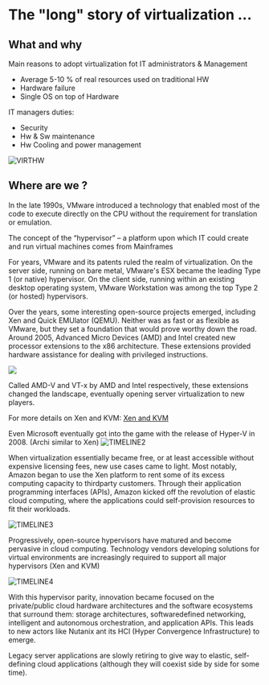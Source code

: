 # The "long" story of virtualization ...
## What and why

Main reasons to adopt virtualization fot IT administrators & Management

* Average 5-10 % of real resources used on traditional HW
* Hardware failure
* Single OS on top of Hardware

IT managers duties:

* Security
* Hw & Sw maintenance
* Hw Cooling and power management


![VIRTHW](./files/virtualization/virtualized_server_architecture.png "Virtualized HW")

## Where are we ?

In the late 1990s, VMware introduced a technology that enabled most of the
code to execute directly on the CPU without the requirement for translation
or emulation.

The concept of the “hypervisor” – a platform upon which IT could create and run virtual machines
comes from Mainframes

For years, VMware and its patents ruled the realm of virtualization. On the server side, running on bare metal,
VMware's ESX became the leading Type 1 (or native) hypervisor. 
On the client side, running within an existing desktop operating system, VMware Workstation was among the top Type
2 (or hosted) hypervisors.

Over the years, some interesting open-source projects emerged, including Xen and Quick EMUlator (QEMU). Neither was as fast or as
flexible as VMware, but they set a foundation that would prove worthy down the road. 
Around 2005, Advanced Micro Devices (AMD) and Intel created new processor extensions to the x86 architecture.
These extensions provided hardware assistance for dealing with privileged instructions.

![](./files/virtualization/timeline_virtualization1.png)

Called AMD-V and VT-x by AMD and Intel respectively, these extensions changed the landscape, eventually opening server
virtualization to new players.

For more details on Xen and KVM: [Xen and KVM](https://blog.octo.com/presentation-des-hyperviseurs-xen-et-kvm/)

Even Microsoft eventually got into the game with the release of Hyper-V in 2008. (Archi similar to Xen)
![TIMELINE2](./files/virtualization/timeline_virtualization2.png "Timeline part2")

When virtualization essentially became free, or at least accessible without expensive licensing fees,
new use cases came to light.
Most notably, Amazon began to use the Xen platform to rent some of its excess computing capacity to thirdparty customers.
Through their application programming interfaces (APIs), Amazon kicked off the revolution of elastic cloud computing, where the applications could self-provision resources to fit their workloads.

![TIMELINE3](./files/virtualization/timeline_virtualization3.png "Timeline part3")

Progressively, open-source hypervisors have matured and become pervasive in cloud computing.
Technology vendors developing solutions for virtual environments are increasingly required to support all major hypervisors (Xen and KVM)

![TIMELINE4](./files/virtualization/timeline_virtualization4.png "Timeline part4")

With this hypervisor parity, innovation became focused on the private/public cloud hardware architectures and the software ecosystems that surround them: storage architectures, softwaredefined networking, intelligent and autonomous orchestration, and
application APIs. 
This leads to new actors like Nutanix ant its HCI (Hyper Convergence Infrastructure) to emerge.

Legacy server applications are slowly retiring to give way to elastic, self-defining cloud applications (although they will coexist side by side for some time). 